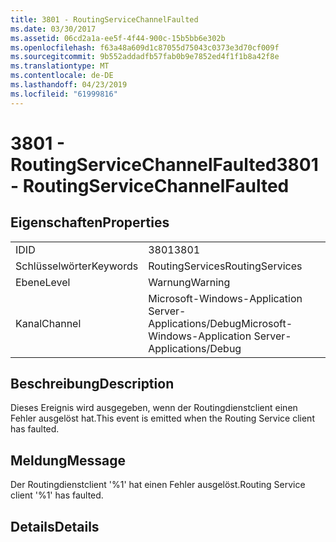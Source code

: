 ```yaml
---
title: 3801 - RoutingServiceChannelFaulted
ms.date: 03/30/2017
ms.assetid: 06cd2a1a-ee5f-4f44-900c-15b5bb6e302b
ms.openlocfilehash: f63a48a609d1c87055d75043c0373e3d70cf009f
ms.sourcegitcommit: 9b552addadfb57fab0b9e7852ed4f1f1b8a42f8e
ms.translationtype: MT
ms.contentlocale: de-DE
ms.lasthandoff: 04/23/2019
ms.locfileid: "61999816"
---
```

# <a name="3801---routingservicechannelfaulted"></a><span data-ttu-id="2e200-102">3801 - RoutingServiceChannelFaulted</span><span class="sxs-lookup"><span data-stu-id="2e200-102">3801 - RoutingServiceChannelFaulted</span></span>
## <a name="properties"></a><span data-ttu-id="2e200-103">Eigenschaften</span><span class="sxs-lookup"><span data-stu-id="2e200-103">Properties</span></span>  
  
|||  
|-|-|  
|<span data-ttu-id="2e200-104">ID</span><span class="sxs-lookup"><span data-stu-id="2e200-104">ID</span></span>|<span data-ttu-id="2e200-105">3801</span><span class="sxs-lookup"><span data-stu-id="2e200-105">3801</span></span>|  
|<span data-ttu-id="2e200-106">Schlüsselwörter</span><span class="sxs-lookup"><span data-stu-id="2e200-106">Keywords</span></span>|<span data-ttu-id="2e200-107">RoutingServices</span><span class="sxs-lookup"><span data-stu-id="2e200-107">RoutingServices</span></span>|  
|<span data-ttu-id="2e200-108">Ebene</span><span class="sxs-lookup"><span data-stu-id="2e200-108">Level</span></span>|<span data-ttu-id="2e200-109">Warnung</span><span class="sxs-lookup"><span data-stu-id="2e200-109">Warning</span></span>|  
|<span data-ttu-id="2e200-110">Kanal</span><span class="sxs-lookup"><span data-stu-id="2e200-110">Channel</span></span>|<span data-ttu-id="2e200-111">Microsoft-Windows-Application Server-Applications/Debug</span><span class="sxs-lookup"><span data-stu-id="2e200-111">Microsoft-Windows-Application Server-Applications/Debug</span></span>|  
  
## <a name="description"></a><span data-ttu-id="2e200-112">Beschreibung</span><span class="sxs-lookup"><span data-stu-id="2e200-112">Description</span></span>  
 <span data-ttu-id="2e200-113">Dieses Ereignis wird ausgegeben, wenn der Routingdienstclient einen Fehler ausgelöst hat.</span><span class="sxs-lookup"><span data-stu-id="2e200-113">This event is emitted when the Routing Service client has faulted.</span></span>  
  
## <a name="message"></a><span data-ttu-id="2e200-114">Meldung</span><span class="sxs-lookup"><span data-stu-id="2e200-114">Message</span></span>  
 <span data-ttu-id="2e200-115">Der Routingdienstclient '%1' hat einen Fehler ausgelöst.</span><span class="sxs-lookup"><span data-stu-id="2e200-115">Routing Service client '%1' has faulted.</span></span>  
  
## <a name="details"></a><span data-ttu-id="2e200-116">Details</span><span class="sxs-lookup"><span data-stu-id="2e200-116">Details</span></span>
